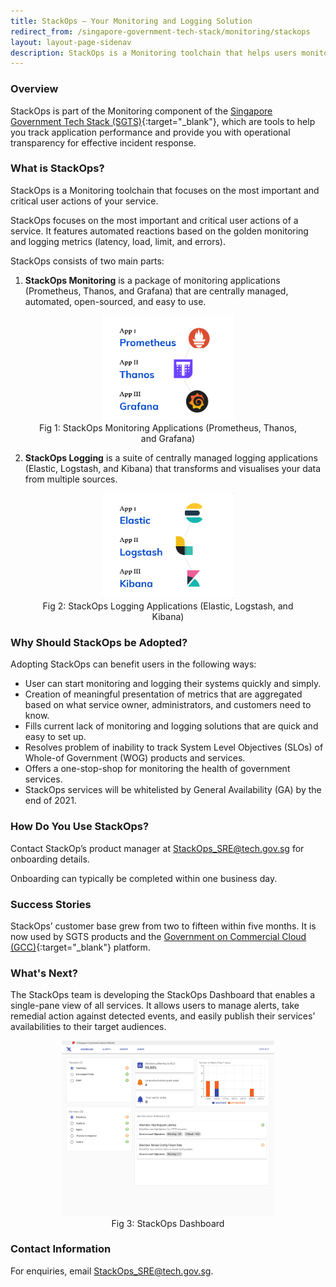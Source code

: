 ```yaml
---
title: StackOps – Your Monitoring and Logging Solution
redirect_from: /singapore-government-tech-stack/monitoring/stackops
layout: layout-page-sidenav
description: StackOps is a Monitoring toolchain that helps users monitor and log the most important and critical user actions for their applications.
---
```


### Overview

StackOps is part of the Monitoring component of the [Singapore Government Tech Stack (SGTS)](https://www.developer.tech.gov.sg/singapore-government-tech-stack/overview/index.html){:target="_blank"}, which are tools to help you track application performance and provide you with operational transparency for effective incident response.

### What is StackOps?

StackOps is a Monitoring toolchain that focuses on the most important and critical user actions of your service.

StackOps focuses on the most important and critical user actions of a service. It features automated reactions based on the golden monitoring and logging metrics (latency, load, limit, and errors).

StackOps consists of two main parts:
1. **StackOps Monitoring** is a package of monitoring applications (Prometheus, Thanos, and Grafana) that are centrally managed, automated, open-sourced, and easy to use.

<figure style="text-align: center">
  <img
    src="/assets/img/stackops-fig1.png" width="50%" height="50%" 
    alt="Fig 1: StackOps Monitoring Applications (Prometheus, Thanos, and Grafana)"
  />
  <figcaption>Fig 1: StackOps Monitoring Applications (Prometheus, Thanos, and Grafana)</figcaption>
</figure>

2. **StackOps Logging** is a suite of centrally managed logging applications (Elastic, Logstash, and Kibana) that transforms and visualises your data from multiple sources.

<figure style="text-align: center">
  <img
    src="/assets/img/stackops-fig2.png" width="50%" height="50%" 
    alt="Fig 2: StackOps Logging Applications (Elastic, Logstash, and Kibana)"
  />
  <figcaption>Fig 2: StackOps Logging Applications (Elastic, Logstash, and Kibana)</figcaption>
</figure>

### Why Should StackOps be Adopted?

Adopting StackOps can benefit users in the following ways:
-	User can start monitoring and logging their systems quickly and simply.
-	Creation of meaningful presentation of metrics that are aggregated based on what service owner, administrators, and customers need to know.
-	Fills current lack of monitoring and logging solutions that are quick and easy to set up.
-	Resolves problem of inability to track System Level Objectives (SLOs) of Whole-of Government (WOG) products and services.
-	Offers a one-stop-shop for monitoring the health of government services.
-	StackOps services will be whitelisted by General Availability (GA) by the end of 2021.

### How Do You Use StackOps?

Contact StackOp’s product manager at <StackOps_SRE@tech.gov.sg> for onboarding details. 

Onboarding can typically be completed within one business day.

### Success Stories

StackOps’ customer base grew from two to fifteen within five months. It is now used by SGTS products and the [Government on Commercial Cloud (GCC)](https://www.developer.tech.gov.sg/technologies/infrastructure-and-hosting/government-on-commercial-cloud.html){:target="_blank"} platform.

### What's Next?

The StackOps team is developing the StackOps Dashboard that enables a single-pane view of all services. It allows users to manage alerts, take remedial action against detected events, and easily publish their services’ availabilities to their target audiences.

<figure style="text-align: center">
  <img
    src="/assets/img/stackops-fig3.png" width="80%" height="80%" 
    alt="Fig 3: StackOps Dashboard"
  />
  <figcaption>Fig 3: StackOps Dashboard</figcaption>
</figure>

### Contact Information

For enquiries, email <StackOps_SRE@tech.gov.sg>.
